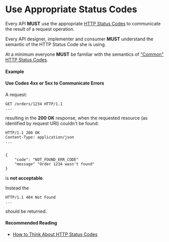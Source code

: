 # Use Appropriate Status Codes
Every API **MUST** use the appropriate [HTTP Status Codes](https://github.com/for-GET/know-your-http-well/blob/master/status-codes.md) to communicate the result of a request operation.

Every API designer, implementer and consumer **MUST** understand the semantic of the HTTP Status Code she is using.

At a minimum everyone **MUST** be familiar with the semantics of ["Common" HTTP Status Codes](https://github.com/for-GET/know-your-http-well/blob/master/status-codes.md#common).

#### Example

#### Use Codes 4xx or 5xx to Communicate Errors
A request: 

```
GET /orders/1234 HTTP/1.1
...
```

resulting in the **200 OK** response, when the requested resource (as identified by request URI) couldn't be found: 

```
HTTP/1.1 200 OK
Content-Type: application/json
...


{
    "code": "NOT_FOUND_ERR_CODE"
    "message" "Order 1234 wasn't found"
}
```
is **not acceptable**.

Instead the

```
HTTP/1.1 404 Not Found
...
```

should be returned.

#### Recommended Reading
- [How to Think About HTTP Status Codes](https://www.mnot.net/blog/2017/05/11/status_codes)


